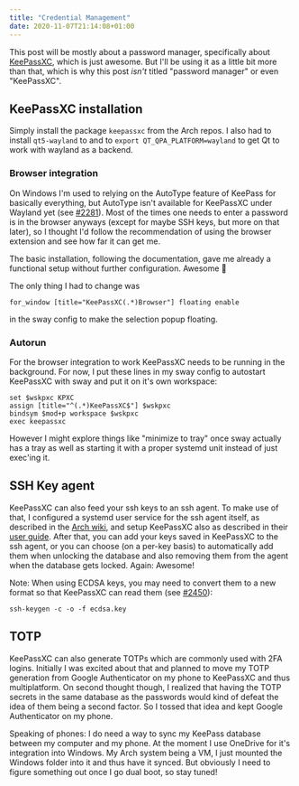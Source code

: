```yaml
---
title: "Credential Management"
date: 2020-11-07T21:14:08+01:00
---
```


This post will be mostly about a password manager, specifically about  [KeePassXC][keepassxc], which is just awesome.
But I'll be using it as a little bit more than that, which is why this post *isn't* titled "password manager" or even "KeePassXC".
<!--more-->

## KeePassXC installation
Simply install the package `keepassxc` from the Arch repos.
I also had to install `qt5-wayland` to and to `export QT_QPA_PLATFORM=wayland` to get Qt to work with wayland as a backend.

### Browser integration

On Windows I'm used to relying on the AutoType feature of KeePass for basically everything, but AutoType isn't available for KeePassXC under Wayland yet (see [#2281][keepassxc-2281]).
Most of the times one needs to enter a password is in the browser anyways (except for maybe SSH keys, but more on that later), so I thought I'd follow the recommendation of using the browser extension and see how far it can get me.

The basic installation, following the documentation, gave me already a functional setup without further configuration. Awesome 🎉

The only thing I had to change was
```
for_window [title="KeePassXC(.*)Browser"] floating enable
```
in the sway config to make the selection popup floating.

### Autorun

For the browser integration to work KeePassXC needs to be running in the background.
For now, I put these lines in my sway config to autostart KeePassXC with sway and put it on it's own workspace:
```
set $wskpxc KPXC
assign [title="^(.*)KeePassXC$"] $wskpxc
bindsym $mod+p workspace $wskpxc
exec keepassxc
```
However I might explore things like "minimize to tray" once sway actually has a tray as well as starting it with a proper systemd unit instead of just exec'ing it.

## SSH Key agent

KeePassXC can also feed your ssh keys to an ssh agent. To make use of that, I configured a systemd user service for the ssh agent itself, as described in the [Arch wiki][wiki-sshagent], and setup KeePassXC also as described in their [user guide][keepassxc-ug-ssh].
After that, you can add your keys saved in KeePassXC to the ssh agent, or you can choose (on a per-key basis) to automatically add them when unlocking the database and also removing them from the agent when the database gets locked. Again: Awesome!

Note: When using ECDSA keys, you may need to convert them to a new format so that KeePassXC can read them (see [#2450][keepassxc-ecdsa-key-bug]):
```
ssh-keygen -c -o -f ecdsa.key
```

## TOTP

KeePassXC can also generate TOTPs which are commonly used with 2FA logins.
Initially I was excited about that and planned to move my TOTP generation from Google Authenticator on my phone to KeePassXC and thus multiplatform.
On second thought though, I realized that having the TOTP secrets in the same database as the passwords would kind of defeat the idea of them being a second factor.
So I tossed that idea and kept Google Authenticator on my phone.

Speaking of phones: I do need a way to sync my KeePass database between my computer and my phone.
At the moment I use OneDrive for it's integration into Windows. My Arch system being a VM, I just mounted the Windows folder into it and thus have it synced.
But obviously I need to figure something out once I go dual boot, so stay tuned!

[keepassxc]: https://keepassxc.org/
[keepassxc-2281]: https://github.com/keepassxreboot/keepassxc/issues/2281
[keepassxc-ug-ssh]: https://keepassxc.org/docs/KeePassXC_UserGuide.html#_ssh_agent
[keepassxc-ecdsa-key-bug]: https://github.com/keepassxreboot/keepassxc/issues/2450
[wiki-sshagent]: https://wiki.archlinux.org/index.php/SSH_keys#ssh-agent
